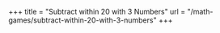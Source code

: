 +++
title = "Subtract within 20 with 3 Numbers"
url = "/math-games/subtract-within-20-with-3-numbers"
+++